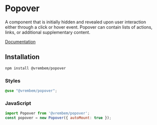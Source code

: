 # Popover

A component that is initially hidden and revealed upon user interaction either through a click or hover event. Popover can contain lists of actions, links, or additional supplementary content.

[Documentation](https://vrembem.com/packages/popover)

## Installation

```sh
npm install @vrembem/popover
```

### Styles

```scss
@use "@vrembem/popover";
```

### JavaScript

```js
import Popover from '@vrembem/popover';
const popover = new Popover({ autoMount: true });
```

